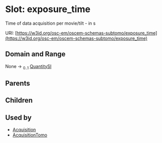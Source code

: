 
# Slot: exposure_time

Time of data acquisition per movie/tilt - in s

URI: [https://w3id.org/osc-em/oscem-schemas-subtomo/exposure_time](https://w3id.org/osc-em/oscem-schemas-subtomo/exposure_time)


## Domain and Range

None &#8594;  <sub>0..1</sub> [QuantitySI](QuantitySI.md)

## Parents


## Children


## Used by

 * [Acquisition](Acquisition.md)
 * [AcquisitionTomo](AcquisitionTomo.md)
